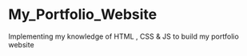 # My_Portfolio_Website
Implementing my knowledge of HTML , CSS &amp; JS to build my portfolio website
